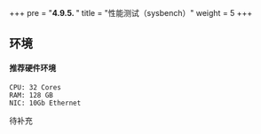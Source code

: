 +++
pre = "<b>4.9.5. </b>"
title = "性能测试（sysbench）"
weight = 5
+++

## 环境

#### 推荐硬件环境

```
CPU: 32 Cores
RAM: 128 GB
NIC: 10Gb Ethernet
```
待补充